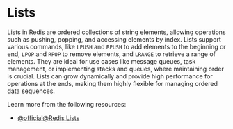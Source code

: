 # Lists

Lists in Redis are ordered collections of string elements, allowing operations such as pushing, popping, and accessing elements by index. Lists support various commands, like `LPUSH` and `RPUSH` to add elements to the beginning or end, `LPOP` and `RPOP` to remove elements, and `LRANGE` to retrieve a range of elements. They are ideal for use cases like message queues, task management, or implementing stacks and queues, where maintaining order is crucial. Lists can grow dynamically and provide high performance for operations at the ends, making them highly flexible for managing ordered data sequences.

Learn more from the following resources:

- [@official@Redis Lists](https://redis.io/docs/latest/develop/data-types/lists/)
